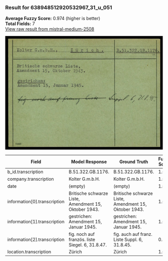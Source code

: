 ### Result for 638948512920532967_31_u_051
**Average Fuzzy Score:** 0.974 (higher is better)<br>
**Total Fields:** 7<br>
[View raw result from mistral-medium-2508](https://github.com/RISE-UNIBAS/humanities_data_benchmark/blob/main/results/2025-10-24/T0327/request_T0327_638948512920532967_31_u_051.json)

<img src="https://github.com/RISE-UNIBAS/humanities_data_benchmark/blob/main/benchmarks/blacklist/images/638948512920532967_31_u_051.jpg?raw=true" alt="638948512920532967_31_u_051" width="600px">

| Field | Model Response | Ground Truth | Fuzzy Score | Match |
|-------|----------------|--------------|-------------|-------|
| b_id.transcription | B.51.322.GB.1176. | B.51.322.GB.1176. | 1.000 | ✅ |
| company.transcription | Kolter G.m.b.H. | Kolter G.m.b.H. | 1.000 | ✅ |
| date | (empty) | (empty) | 1.000 | ✅ |
| information[0].transcription | Britische schwarze Liste,<br>Amendment 15, Oktober 1943. | Britische schwarze Liste,<br>Amendment 15, Oktober 1943. | 1.000 | ✅ |
| information[1].transcription | gestrichen:<br>Amendment 15, Januar 1945. | gestrichen:<br>Amendment 15, Januar 1945. | 1.000 | ✅ |
| information[2].transcription | fig. noch auf französ. liste Siegel. 6, 31.8.47. | fig. auch auf franz. Liste Suppl. 6, 31.8.45. | 0.817 | ❌ |
| location.transcription | Zürich | Zürich | 1.000 | ✅ |

